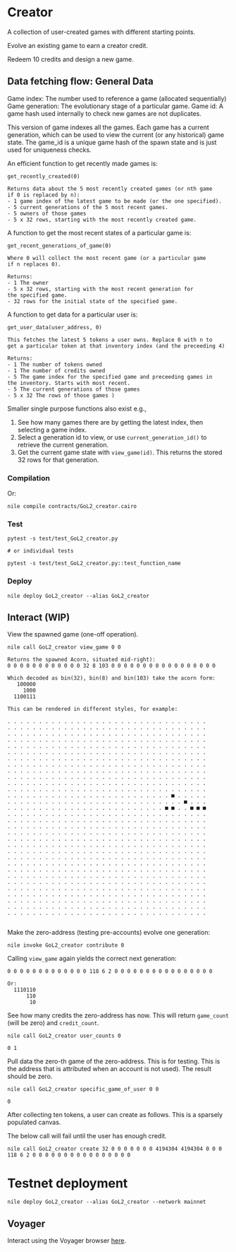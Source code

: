 # Creator

A collection of user-created games with different starting points.

Evolve an existing game to earn a creator credit.

Redeem 10 credits and design a new game.

## Data fetching flow: General Data

Game index: The number used to reference a game (allocated sequentially)
Game generation: The evolutionary stage of a particular game.
Game id: A game hash used internally to check new games are not duplicates.

This version of game indexes all the games. Each game has a
current generation, which can be used to view the current (or
any historical) game state. The game_id is a unique game hash of
the spawn state and is just used for uniqueness checks.

An efficient function to get recently made games is:

```
get_recently_created(0)

Returns data about the 5 most recently created games (or nth game
if 0 is replaced by n):
- 1 game index of the latest game to be made (or the one specified).
- 5 current generations of the 5 most recent games.
- 5 owners of those games
- 5 x 32 rows, starting with the most recently created game.
```

A function to get the most recent states of a particular game is:
```
get_recent_generations_of_game(0)

Where 0 will collect the most recent game (or a particular game
if n replaces 0).

Returns:
- 1 The owner
- 5 x 32 rows, starting with the most recent generation for
the specified game.
- 32 rows for the initial state of the specified game.
```

A function to get data for a particular user is:
```
get_user_data(user_address, 0)

This fetches the latest 5 tokens a user owns. Replace 0 with n to
get a particular token at that inventory index (and the preceeding 4)

Returns:
- 1 The number of tokens owned
- 1 The number of credits owned
- 5 The game index for the specified game and preceeding games in
the inventory. Starts with most recent.
- 5 The current generations of those games
- 5 x 32 The rows of those games )
```

Smaller single purpose functions also exist e.g.,

1. See how many games there are by getting the latest index, then
selecting a game index.
2. Select a generation id to view, or use `current_generation_id()`
to retrieve the current generation.
3. Get the current game state with `view_game(id)`. This returns the stored 32 rows for that generation.

### Compilation

Or:
```
nile compile contracts/GoL2_creator.cairo

```

### Test


```
pytest -s test/test_GoL2_creator.py

# or individual tests

pytest -s test/test_GoL2_creator.py::test_function_name
```

### Deploy

```
nile deploy GoL2_creator --alias GoL2_creator
```


## Interact (WIP)

View the spawned game (one-off operation).
```
nile call GoL2_creator view_game 0 0

Returns the spawned Acorn, situated mid-right):
0 0 0 0 0 0 0 0 0 0 0 0 32 8 103 0 0 0 0 0 0 0 0 0 0 0 0 0 0 0 0 0

Which decoded as bin(32), bin(8) and bin(103) take the acorn form:
   100000
     1000
  1100111

This can be rendered in different styles, for example:

. . . . . . . . . . . . . . . . . . . . . . . . . . . . . . . .
. . . . . . . . . . . . . . . . . . . . . . . . . . . . . . . .
. . . . . . . . . . . . . . . . . . . . . . . . . . . . . . . .
. . . . . . . . . . . . . . . . . . . . . . . . . . . . . . . .
. . . . . . . . . . . . . . . . . . . . . . . . . . . . . . . .
. . . . . . . . . . . . . . . . . . . . . . . . . . . . . . . .
. . . . . . . . . . . . . . . . . . . . . . . . . . . . . . . .
. . . . . . . . . . . . . . . . . . . . . . . . . . . . . . . .
. . . . . . . . . . . . . . . . . . . . . . . . . . . . . . . .
. . . . . . . . . . . . . . . . . . . . . . . . . . . . . . . .
. . . . . . . . . . . . . . . . . . . . . . . . . . . . . . . .
. . . . . . . . . . . . . . . . . . . . . . . . . . . . . . . .
. . . . . . . . . . . . . . . . . . . . . . . . . . ■ . . . . .
. . . . . . . . . . . . . . . . . . . . . . . . . . . . ■ . . .
. . . . . . . . . . . . . . . . . . . . . . . . . ■ ■ . . ■ ■ ■
. . . . . . . . . . . . . . . . . . . . . . . . . . . . . . . .
. . . . . . . . . . . . . . . . . . . . . . . . . . . . . . . .
. . . . . . . . . . . . . . . . . . . . . . . . . . . . . . . .
. . . . . . . . . . . . . . . . . . . . . . . . . . . . . . . .
. . . . . . . . . . . . . . . . . . . . . . . . . . . . . . . .
. . . . . . . . . . . . . . . . . . . . . . . . . . . . . . . .
. . . . . . . . . . . . . . . . . . . . . . . . . . . . . . . .
. . . . . . . . . . . . . . . . . . . . . . . . . . . . . . . .
. . . . . . . . . . . . . . . . . . . . . . . . . . . . . . . .
. . . . . . . . . . . . . . . . . . . . . . . . . . . . . . . .
. . . . . . . . . . . . . . . . . . . . . . . . . . . . . . . .
. . . . . . . . . . . . . . . . . . . . . . . . . . . . . . . .
. . . . . . . . . . . . . . . . . . . . . . . . . . . . . . . .
. . . . . . . . . . . . . . . . . . . . . . . . . . . . . . . .
. . . . . . . . . . . . . . . . . . . . . . . . . . . . . . . .
. . . . . . . . . . . . . . . . . . . . . . . . . . . . . . . .
. . . . . . . . . . . . . . . . . . . . . . . . . . . . . . . .


```
Make the zero-address (testing pre-accounts) evolve one generation:
```
nile invoke GoL2_creator contribute 0
```
Calling `view_game` again yields the correct next generation:
```
0 0 0 0 0 0 0 0 0 0 0 0 0 118 6 2 0 0 0 0 0 0 0 0 0 0 0 0 0 0 0 0

Or:
  1110110
      110
       10
```

See how many credits the zero-address has now. This
will return `game_count` (will be zero) and `credit_count`.
```
nile call GoL2_creator user_counts 0

0 1
```
Pull data the zero-th game of the zero-address. This is for testing. This
is the address that is attributed when an account is not used). The
result should be zero.

```
nile call GoL2_creator specific_game_of_user 0 0

0
```
After collecting ten tokens, a user can create as follows. This is
a sparsely populated canvas.

The below call will fail until the user has enough credit.
```
nile call GoL2_creator create 32 0 0 0 0 0 0 0 4194304 4194304 0 0 0 118 6 2 0 0 0 0 0 0 0 0 0 0 0 0 0 0 0 0
```

# Testnet deployment
```
nile deploy GoL2_creator --alias GoL2_creator --network mainnet
```

## Voyager

Interact using the Voyager browser [here](https://voyager.online/).



